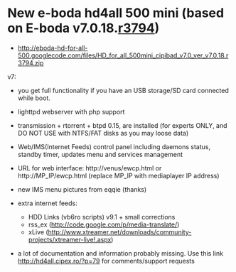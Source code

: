 # New e-boda hd4all 500 mini (based on E-boda v7.0.18.[r3794](https://code.google.com/p/eboda-hd-for-all-500/source/detail?r=3794)) #

  * http://eboda-hd-for-all-500.googlecode.com/files/HD_for_all_500mini_cipibad_v7.0_ver_v7.0.18.r3794.zip

v7:
  * you get full functionality if you have an USB storage/SD card connected while boot.
  * lighttpd webserver with php support
  * transmission + rtorrent + btpd 0.15, are installed (for experts ONLY, and DO NOT USE with NTFS/FAT disks as you may loose data)
  * Web/IMS(Internet Feeds) control panel including daemons status, standby timer, updates menu and services management
  * URL for web interface: http://venus/ewcp.html or http://MP_IP/ewcp.html (replace MP\_IP with mediaplayer IP address)
  * new IMS menu pictures from eqqie (thanks)
  * extra internet feeds:
    * HDD Links (vb6ro scripts) v9.1 + small corrections
    * rss\_ex (http://code.google.com/p/media-translate/)
    * xLive (http://www.xtreamer.net/downloads/community-projects/xtreamer-live!.aspx)

  * a lot of documentation and information probably missing. Use this link http://hd4all.cipex.ro/?p=79 for comments/support requests